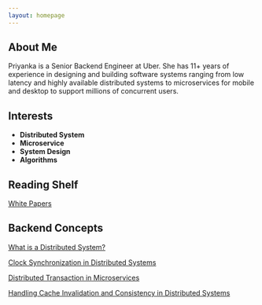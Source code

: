 ```yaml
---
layout: homepage
---
```


## About Me
Priyanka is a Senior Backend Engineer at Uber. She has 11+ years of experience in designing and building software systems ranging from low latency and highly available distributed systems to microservices for mobile and desktop to support millions of concurrent users. 

## Interests

- **Distributed System**
- **Microservice**
- **System Design**
- **Algorithms**

## Reading Shelf
[White Papers](./whitepapers.md)


## Backend Concepts
[What is a Distributed System?](./whatisdistributedsystem.md)

[Clock Synchronization in Distributed Systems](./clocksynchronization.md)

[Distributed Transaction in Microservices](./distributedtransaction.md)

[Handling Cache Invalidation and Consistency in Distributed Systems](./cacheinvalidation.md)

<!-- {% include_relative _includes/publications.md %} -->


